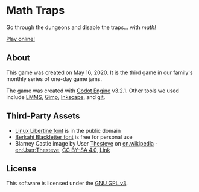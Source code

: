 # Math Traps

Go through the dungeons and disable the traps... with _math!_

[Play online!](https://the-g-force.github.io/FamJam-May2020)

## About

This game was created on May 16, 2020.
It is the third game in our family's monthly series of one-day game jams.

The game was created with [Godot Engine](godotengine.org) v3.2.1. Other tools we used include
[LMMS](lmms.io),
[Gimp](gimp.org), 
[Inkscape](https://inkscape.org/), 
and 
[git](https://git-scm.com/).


## Third-Party Assets

- [Linux Libertine font](https://www.dafont.com/linux-libertine.font) is in the public domain
- [Berkahi Blackletter font](https://www.dafont.com/berkahi-blackletter.font) is free for personal use
- Blarney Castle image by User <a href="https://en.wikipedia.org/wiki/User:Thesteve" class="extiw" title="en:User:Thesteve">Thesteve</a> on <a class="external text" href="https://en.wikipedia.org">en.wikipedia</a> - <a href="https://en.wikipedia.org/wiki/User:Thesteve" class="extiw" title="en:User:Thesteve">en:User:Thesteve</a>, <a href="https://creativecommons.org/licenses/by-sa/4.0" title="Creative Commons Attribution-Share Alike 4.0">CC BY-SA 4.0</a>, <a href="https://commons.wikimedia.org/w/index.php?curid=1148293">Link</a>

## License

This software is licensed under the [GNU GPL v3](LICENSE).
